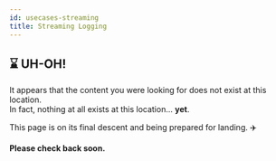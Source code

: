 ```yaml
---
id: usecases-streaming
title: Streaming Logging
---
```


## :hourglass: UH-OH!

It appears that the content you were looking for does not exist at this location.  
In fact, nothing at all exists at this location... **yet**.

This page is on its final descent and being prepared for landing. :airplane: 

**Please check back soon.**
<!-- ## Motivation
TBD

## Benefits of whylogs
TBD

## Next Steps
TBD -->